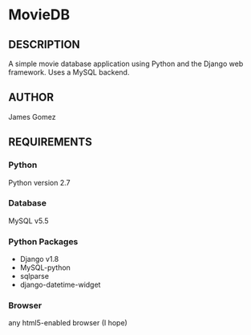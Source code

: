
MovieDB
==========


DESCRIPTION
------------
A simple movie database application using Python and the Django web framework.
Uses a MySQL backend.


AUTHOR
----------
James Gomez


REQUIREMENTS
-------------
### Python
Python version 2.7

### Database
MySQL v5.5

### Python Packages
* Django v1.8
* MySQL-python
* sqlparse
* django-datetime-widget

### Browser
any html5-enabled browser (I hope)